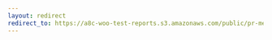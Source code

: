 ```yaml
---
layout: redirect
redirect_to: https://a8c-woo-test-reports.s3.amazonaws.com/public/pr-merge/44892/e2e/index.html
---
```

